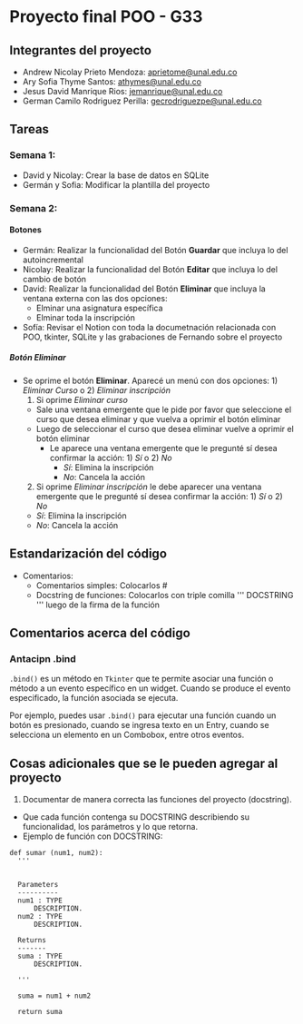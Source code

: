 # Proyecto final POO - G33 

## Integrantes del proyecto 
- Andrew Nicolay Prieto Mendoza: aprietome@unal.edu.co
- Ary Sofia Thyme Santos: athymes@unal.edu.co
- Jesus David Manrique Rios: jemanrique@unal.edu.co
- German Camilo Rodriguez Perilla: gecrodriguezpe@unal.edu.co

## Tareas

### Semana 1: 
- David y Nicolay: Crear la base de datos en SQLite
- Germán y Sofia: Modificar la plantilla del proyecto

### Semana 2: 

#### Botones
- Germán: Realizar la funcionalidad del Botón **Guardar** que incluya lo del autoincremental
- Nicolay: Realizar la funcionalidad del Botón **Editar** que incluya lo del cambio de botón
- David: Realizar la funcionalidad del Botón **Eliminar** que incluya la ventana externa con las dos opciones:
  - Elminar una asignatura específica
  - Elminar toda la inscripción  
- Sofía: Revisar el Notion con toda la documetnación relacionada con POO, tkinter, SQLite y las grabaciones de Fernando sobre el proyecto

##### Botón Eliminar
- Se oprime el botón **Eliminar**. Aparecé un menú con dos opciones: 1) *Eliminar Curso* o 2) *Eliminar inscripción*
  1. Si oprime *Eliminar curso*
    - Sale una ventana emergente que le pide por favor que seleccione el curso que desea eliminar y que vuelva a oprimir el botón eliminar 
    - Luego de seleccionar el curso que desea eliminar vuelve a oprimir el botón eliminar
      - Le aparece una ventana emergente que le pregunté sí desea confirmar la acción: 1) *Sí* o 2) *No*
          - *Sí*: Elimina la inscripción
          - *No*: Cancela la acción
  2. Si oprime *Eliminar inscripción* le debe aparecer una ventana emergente que le pregunté sí desea confirmar la acción: 1) *Sí* o 2) *No*
    - *Sí*: Elimina la inscripción
    - *No*: Cancela la acción

## Estandarización del código 
- Comentarios:
  - Comentarios simples: Colocarlos #
  - Docstring de funciones: Colocarlos con triple comilla ''' DOCSTRING ''' luego de la firma de la función

## Comentarios acerca del código
### Antacipn .bind

`.bind()` es un método en `Tkinter` que te permite asociar una función o método a un evento específico en un widget. Cuando se produce el evento especificado, la función asociada se ejecuta.

Por ejemplo, puedes usar `.bind()` para ejecutar una función cuando un botón es presionado, cuando se ingresa texto en un Entry, cuando se selecciona un elemento en un Combobox, entre otros eventos.

## Cosas adicionales que se le pueden agregar al proyecto 

1. Documentar de manera correcta las funciones del proyecto (docstring).
  - Que cada función contenga su DOCSTRING describiendo su funcionalidad, los parámetros y lo que retorna.
  - Ejemplo de función con DOCSTRING: 
  ```
  def sumar (num1, num2): 
    '''
    

    Parameters
    ----------
    num1 : TYPE
        DESCRIPTION.
    num2 : TYPE
        DESCRIPTION.

    Returns
    -------
    suma : TYPE
        DESCRIPTION.

    '''
    
    suma = num1 + num2
    
    return suma
  ```
